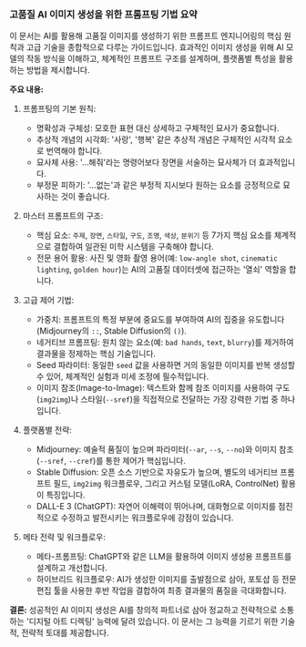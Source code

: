 ### **고품질 AI 이미지 생성을 위한 프롬프팅 기법 요약**

이 문서는 AI를 활용해 고품질 이미지를 생성하기 위한 프롬프트 엔지니어링의 핵심 원칙과 고급 기술을 종합적으로 다루는 가이드입니다. 효과적인 이미지 생성을 위해 AI 모델의 작동 방식을 이해하고, 체계적인 프롬프트 구조를 설계하며, 플랫폼별 특성을 활용하는 방법을 제시합니다.

**주요 내용:**

1.  프롬프팅의 기본 원칙:
    *   명확성과 구체성: 모호한 표현 대신 상세하고 구체적인 묘사가 중요합니다.
    *   추상적 개념의 시각화: '사랑', '행복' 같은 추상적 개념은 구체적인 시각적 요소로 번역해야 합니다.
    *   묘사체 사용: '...해줘'라는 명령어보다 장면을 서술하는 묘사체가 더 효과적입니다.
    *   부정문 피하기: '...없는'과 같은 부정적 지시보다 원하는 요소를 긍정적으로 묘사하는 것이 좋습니다.

2.  마스터 프롬프트의 구조:
    *   핵심 요소: `주제`, `장면`, `스타일`, `구도`, `조명`, `색상`, `분위기` 등 7가지 핵심 요소를 체계적으로 결합하여 일관된 미학 시스템을 구축해야 합니다.
    *   전문 용어 활용: 사진 및 영화 촬영 용어(예: `low-angle shot`, `cinematic lighting`, `golden hour`)는 AI의 고품질 데이터셋에 접근하는 '열쇠' 역할을 합니다.

3.  고급 제어 기법:
    *   가중치: 프롬프트의 특정 부분에 중요도를 부여하여 AI의 집중을 유도합니다 (Midjourney의 `::`, Stable Diffusion의 `()`).
    *   네거티브 프롬프팅: 원치 않는 요소(예: `bad hands`, `text`, `blurry`)를 제거하여 결과물을 정제하는 핵심 기술입니다.
    *   Seed 파라미터: 동일한 `seed` 값을 사용하면 거의 동일한 이미지를 반복 생성할 수 있어, 체계적인 실험과 미세 조정에 필수적입니다.
    *   이미지 참조(Image-to-Image): 텍스트와 함께 참조 이미지를 사용하여 구도(`img2img`)나 스타일(`--sref`)을 직접적으로 전달하는 가장 강력한 기법 중 하나입니다.

4.  플랫폼별 전략:
    *   Midjourney: 예술적 품질이 높으며 파라미터(`--ar`, `--s`, `--no`)와 이미지 참조(`--sref`, `--cref`)를 통한 제어가 핵심입니다.
    *   Stable Diffusion: 오픈 소스 기반으로 자유도가 높으며, 별도의 네거티브 프롬프트 필드, `img2img` 워크플로우, 그리고 커스텀 모델(LoRA, ControlNet) 활용이 특징입니다.
    *   DALL-E 3 (ChatGPT): 자연어 이해력이 뛰어나며, 대화형으로 이미지를 점진적으로 수정하고 발전시키는 워크플로우에 강점이 있습니다.

5.  메타 전략 및 워크플로우:
    *   메타-프롬프팅: ChatGPT와 같은 LLM을 활용하여 이미지 생성용 프롬프트를 설계하고 개선합니다.
    *   하이브리드 워크플로우: AI가 생성한 이미지를 출발점으로 삼아, 포토샵 등 전문 편집 툴을 사용한 후반 작업을 결합하여 최종 결과물의 품질을 극대화합니다.

**결론:**
성공적인 AI 이미지 생성은 AI를 창의적 파트너로 삼아 정교하고 전략적으로 소통하는 '디지털 아트 디렉팅' 능력에 달려 있습니다. 이 문서는 그 능력을 기르기 위한 기술적, 전략적 토대를 제공합니다. 
